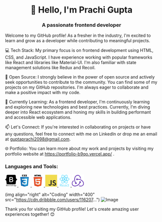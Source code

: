 <h1 align="center">👋 Hello, I'm Prachi Gupta</h1>
<h3 align="center">A passionate frontend developer</h3>

Welcome to my GitHub profile! As a fresher in the industry, I'm excited to learn and grow as a developer while contributing to meaningful projects.

💻 Tech Stack: My primary focus is on frontend development using HTML, CSS, and JavaScript. I have experience working with popular frameworks like React and libraries like Material-UI. I'm also familiar with state management solutions like Redux and Recoil.

🌟 Open Source: I strongly believe in the power of open source and actively seek opportunities to contribute to the community. You can find some of my projects on my GitHub repositories. I'm always eager to collaborate and make a positive impact with my code.

🔭 Currently Learning: As a frontend developer, I'm continuously learning and exploring new technologies and best practices. Currently, I'm diving deeper into React ecosystem and honing my skills in building performant and accessible web applications.

📫 Let's Connect: If you're interested in collaborating on projects or have any questions, feel free to connect with me on LinkedIn or drop me an email at guptaprachi2098@gmail.com.

🌐 Portfolio: You can learn more about my work and projects by visiting my portfolio website at https://portfolio-b9qo.vercel.app/ .

<h3 align="left">Languages and Tools:</h3>
<p align="left"> <a href="https://getbootstrap.com" target="_blank" rel="noreferrer"> <img src="https://raw.githubusercontent.com/devicons/devicon/master/icons/bootstrap/bootstrap-plain-wordmark.svg" alt="bootstrap" width="40" height="40"/> </a> <a href="https://www.w3schools.com/css/" target="_blank" rel="noreferrer"> <img src="https://raw.githubusercontent.com/devicons/devicon/master/icons/css3/css3-original-wordmark.svg" alt="css3" width="40" height="40"/> </a> <a href="https://www.w3.org/html/" target="_blank" rel="noreferrer"> <img src="https://raw.githubusercontent.com/devicons/devicon/master/icons/html5/html5-original-wordmark.svg" alt="html5" width="40" height="40"/> </a> <a href="https://developer.mozilla.org/en-US/docs/Web/JavaScript" target="_blank" rel="noreferrer"> <img src="https://raw.githubusercontent.com/devicons/devicon/master/icons/javascript/javascript-original.svg" alt="javascript" width="40" height="40"/> </a> <a href="https://reactjs.org/" target="_blank" rel="noreferrer"> <img src="https://raw.githubusercontent.com/devicons/devicon/master/icons/react/react-original-wordmark.svg" alt="react" width="40" height="40"/> </a> <a href="https://redux.js.org" target="_blank" rel="noreferrer"> <img src="https://raw.githubusercontent.com/devicons/devicon/master/icons/redux/redux-original.svg" alt="redux" width="40" height="40"/> </a> </p>

(img align="right" alt="Coding" width="400" src="https://cdn.dribbble.com/users/116207...")
![Image](https://github.com/your-username/your-repo/raw/main/images/image.png)

Thank you for visiting my GitHub profile! Let's create amazing user experiences together! 😊

